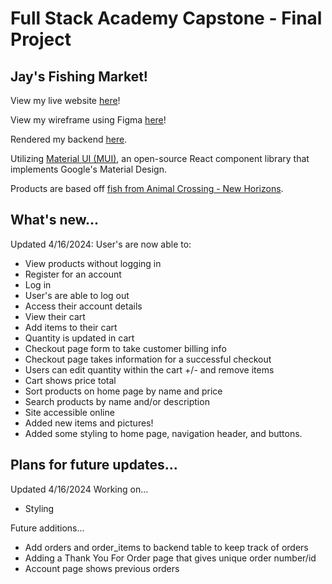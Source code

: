 # Full Stack Academy Capstone - Final Project
## Jay's Fishing Market! 

View my live website [here](https://jays-fishing-market.netlify.app)! 

View my wireframe using Figma [here](https://www.figma.com/file/gaF3tD8S8R3tP2W4P4gk8C/jay-brdy's-Wireframe-for-Capstone-Project?type=whiteboard&node-id=0%3A1&t=cKUICFxSR8Jok0he-1)!

Rendered my backend [here](https://jays-fishing-market.onrender.com/api/products).

Utilizing [Material UI (MUI)](https://mui.com/material-ui/), an open-source React component library that implements Google's Material Design.

Products are based off [fish from Animal Crossing - New Horizons](https://animalcrossing.fandom.com/wiki/Fish_(New_Horizons)).

## What's new...
Updated 4/16/2024: User's are now able to:
* View products without logging in
* Register for an account
* Log in
* User's are able to log out
* Access their account details
* View their cart
* Add items to their cart
* Quantity is updated in cart
* Checkout page form to take customer billing info 
* Checkout page takes information for a successful checkout
* Users can edit quantity within the cart +/- and remove items
* Cart shows price total
* Sort products on home page by name and price
* Search products by name and/or description
* Site accessible online
* Added new items and pictures!
* Added some styling to home page, navigation header, and buttons.

## Plans for future updates...
Updated 4/16/2024 Working on...
* Styling 

Future additions...
* Add orders and order_items to backend table to keep track of orders
* Adding a Thank You For Order page that gives unique order number/id
* Account page shows previous orders

